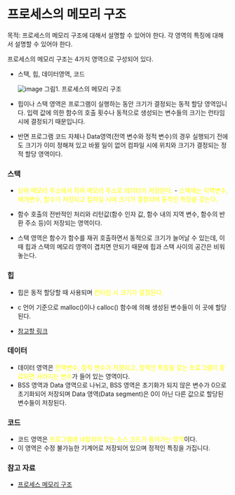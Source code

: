 # 프로세스의 메모리 구조

목적: 프로세스의 메모리 구조에 대해서 설명할 수 있어야 한다. 각 영역의 특징에 대해서 설명할 수 있어야 한다.

프로세스의 메모리 구조는 4가지 영역으로 구성되어 있다. 
- 스택, 힙, 데이터영역, 코드

    ![image](https://user-images.githubusercontent.com/51036842/175083020-fd84ad0f-2c1d-4f4a-ac75-8597c10e3569.png) 그림1. 프로세스의 메모리 구조


- 힙이나 스택 영역은 프로그램이 실행하는 동안 크기가 결정되는 동적 할당 영역입니다. 입력 값에 의한 함수의 호출 횟수나 동적으로 생성되는 변수들의 크기는 런타임 시에 결정되기 때문입니다.

- 반면 프로그램 코드 자체나 Data영역(전역 변수와 정적 변수)의 경우 실행되기 전에도 크기가 이미 정해져 있고 바뀔 일이 없어 컴파일 시에 위치와 크기가 결정되는 정적 할당 영역이다.

### 스택
- <span style="color:yellow"> 상위 메모리 주소에서 하위 메모리 주소로 데이터가 저장된다.</span>
-<span style="color:yellow"> 스택에는 지역변수, 매개변수, 함수가 저장되고 컴파일 시에 크기가 결정되며 동적인 특징을 갖는다.</span>

- 함수 호출의 전반적인 처리와 리턴값(함수 인자 값, 함수 내의 지역 변수, 함수의 반환 주소 등)이 저장되는 영역이다. 
- 스택 영역은 함수가 함수를 재귀 호출하면서 동적으로 크기가 늘어날 수 있는데, 이때 힙과 스택의 메모리 영역이 겹치면 안되기 때문에 힙과 스택 사이의 공간은 비워 놓는다.


### 힙
- 힙은 동적 할당할 때 사용되며 <span style="color:yellow">런타임 시 크기가 결정된다.</span>
- c 언어 기준으로 malloc()이나 calloc() 함수에 의해 생성된 변수들이 이 곳에 할당된다.

- [참고할 링크](https://marvell.tistory.com/entry/Java-%EB%A9%94%EB%AA%A8%EB%A6%AC-%EA%B4%80%EC%A0%90%EC%97%90%EC%84%9C-%EB%B3%B8-String)


### 데이터
- 데이터 영역은 <span style="color:yellow"> 전역변수, 정적 변수가 저장되고, 정적인 특징을 갖는 프로그램이 종료되면 사라지는 변수</span>가 들어 있는 영역이다.
- BSS 영역과 Data 영역으로 나뉘고, BSS 영역은 초기화가 되지 않은 변수가 0으로 초기화되어 저장되며 Data 영역(Data segment)은 0이 아닌 다른 값으로 할당된 변수들이 저장된다.

### 코드
- 코드 영역은 <span style="color:yellow">프로그램에 내장되어 있는 소스 코드가 들어가는 영역</span>이다. 
- 이 영역은 수정 불가능한 기계어로 저장되어 있으며 정적인 특징을 가집니다.

### 참고 자료
- [프로세스 메모리 구조](https://everybe-ok.tistory.com/15)